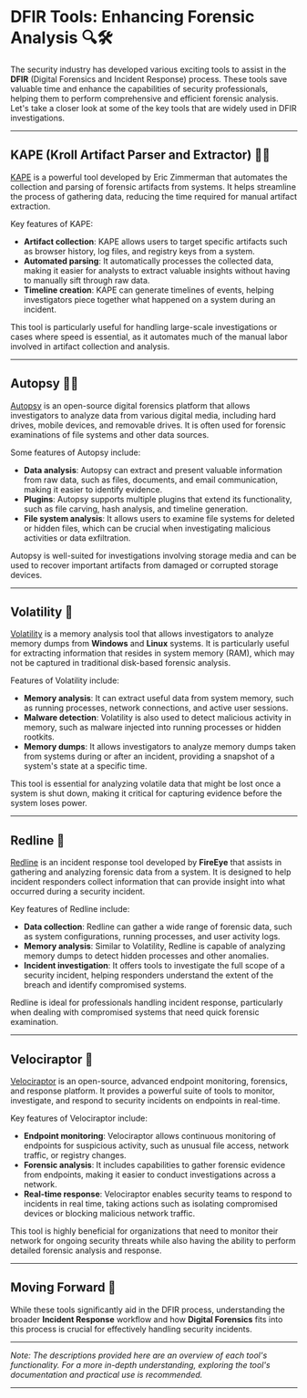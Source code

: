 # DFIR Tools: Enhancing Forensic Analysis 🔍🛠️
The security industry has developed various exciting tools to assist in the **DFIR** (Digital Forensics and Incident Response) process. These tools save valuable time and enhance the capabilities of security professionals, helping them to perform comprehensive and efficient forensic analysis. Let's take a closer look at some of the key tools that are widely used in DFIR investigations.

---

## KAPE (Kroll Artifact Parser and Extractor) 🧑‍💻

[KAPE](https://www.kroll.com/en/services/cyber-risk/kape) is a powerful tool developed by Eric Zimmerman that automates the collection and parsing of forensic artifacts from systems. It helps streamline the process of gathering data, reducing the time required for manual artifact extraction. 

Key features of KAPE:
- **Artifact collection**: KAPE allows users to target specific artifacts such as browser history, log files, and registry keys from a system. 
- **Automated parsing**: It automatically processes the collected data, making it easier for analysts to extract valuable insights without having to manually sift through raw data.
- **Timeline creation**: KAPE can generate timelines of events, helping investigators piece together what happened on a system during an incident.

This tool is particularly useful for handling large-scale investigations or cases where speed is essential, as it automates much of the manual labor involved in artifact collection and analysis.

---

## Autopsy 🕵️‍♂️

[Autopsy](https://www.sleuthkit.org/autopsy/) is an open-source digital forensics platform that allows investigators to analyze data from various digital media, including hard drives, mobile devices, and removable drives. It is often used for forensic examinations of file systems and other data sources.

Some features of Autopsy include:
- **Data analysis**: Autopsy can extract and present valuable information from raw data, such as files, documents, and email communication, making it easier to identify evidence.
- **Plugins**: Autopsy supports multiple plugins that extend its functionality, such as file carving, hash analysis, and timeline generation.
- **File system analysis**: It allows users to examine file systems for deleted or hidden files, which can be crucial when investigating malicious activities or data exfiltration.

Autopsy is well-suited for investigations involving storage media and can be used to recover important artifacts from damaged or corrupted storage devices.

---

## Volatility 🧠

[Volatility](https://www.volatilityfoundation.org/) is a memory analysis tool that allows investigators to analyze memory dumps from **Windows** and **Linux** systems. It is particularly useful for extracting information that resides in system memory (RAM), which may not be captured in traditional disk-based forensic analysis.

Features of Volatility include:
- **Memory analysis**: It can extract useful data from system memory, such as running processes, network connections, and active user sessions.
- **Malware detection**: Volatility is also used to detect malicious activity in memory, such as malware injected into running processes or hidden rootkits.
- **Memory dumps**: It allows investigators to analyze memory dumps taken from systems during or after an incident, providing a snapshot of a system's state at a specific time.

This tool is essential for analyzing volatile data that might be lost once a system is shut down, making it critical for capturing evidence before the system loses power.

---

## Redline 🔴

[Redline](https://www.fireeye.com/products/redline.html) is an incident response tool developed by **FireEye** that assists in gathering and analyzing forensic data from a system. It is designed to help incident responders collect information that can provide insight into what occurred during a security incident.

Key features of Redline include:
- **Data collection**: Redline can gather a wide range of forensic data, such as system configurations, running processes, and user activity logs.
- **Memory analysis**: Similar to Volatility, Redline is capable of analyzing memory dumps to detect hidden processes and other anomalies.
- **Incident investigation**: It offers tools to investigate the full scope of a security incident, helping responders understand the extent of the breach and identify compromised systems.

Redline is ideal for professionals handling incident response, particularly when dealing with compromised systems that need quick forensic examination.

---

## Velociraptor 🦖

[Velociraptor](https://github.com/Velocidex/velociraptor) is an open-source, advanced endpoint monitoring, forensics, and response platform. It provides a powerful suite of tools to monitor, investigate, and respond to security incidents on endpoints in real-time.

Key features of Velociraptor include:
- **Endpoint monitoring**: Velociraptor allows continuous monitoring of endpoints for suspicious activity, such as unusual file access, network traffic, or registry changes.
- **Forensic analysis**: It includes capabilities to gather forensic evidence from endpoints, making it easier to conduct investigations across a network.
- **Real-time response**: Velociraptor enables security teams to respond to incidents in real time, taking actions such as isolating compromised devices or blocking malicious network traffic.

This tool is highly beneficial for organizations that need to monitor their network for ongoing security threats while also having the ability to perform detailed forensic analysis and response.

---

## Moving Forward 🔄

While these tools significantly aid in the DFIR process, understanding the broader **Incident Response** workflow and how **Digital Forensics** fits into this process is crucial for effectively handling security incidents.

---

*Note: The descriptions provided here are an overview of each tool's functionality. For a more in-depth understanding, exploring the tool's documentation and practical use is recommended.*

---
